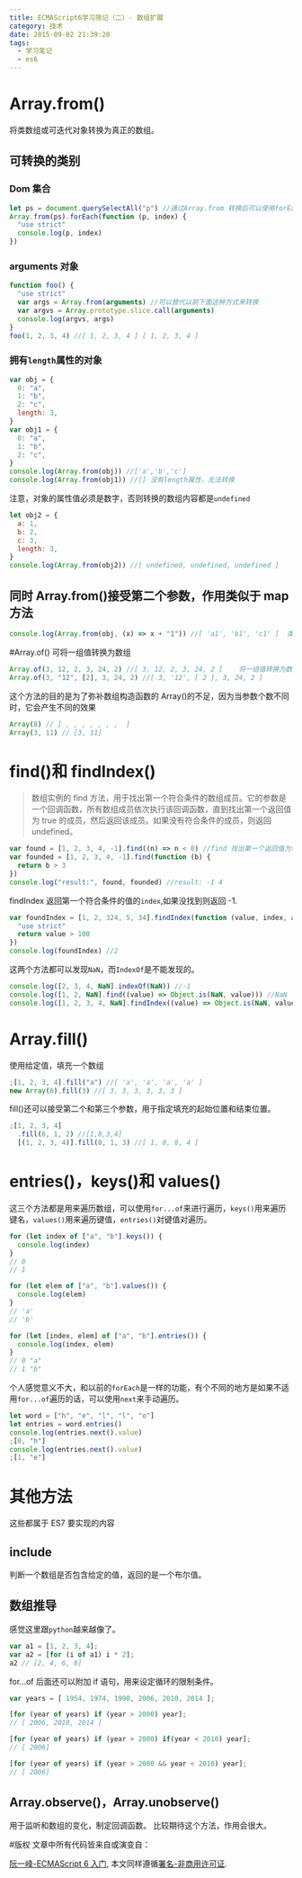 ```yaml
---
title: ECMAScript6学习简记（二）- 数组扩展
category: 技术
date: 2015-09-02 21:39:20
tags:
  - 学习笔记
  - es6
---
```


# Array.from()

将类数组或可迭代对象转换为真正的数组。

## 可转换的类别

### Dom 集合

```js
let ps = document.querySelectAll("p") //通过Array.from 转换后可以使用forEach方法
Array.from(ps).forEach(function (p, index) {
  "use strict"
  console.log(p, index)
})
```

### arguments 对象

```js
function foo() {
  "use strict"
  var args = Array.from(arguments) //可以替代以前下面这种方式来转换
  var argvs = Array.prototype.slice.call(arguments)
  console.log(argvs, args)
}
foo(1, 2, 3, 4) //[ 1, 2, 3, 4 ] [ 1, 2, 3, 4 ]
```

<!-- more -->

### 拥有`length`属性的对象

```js
var obj = {
  0: "a",
  1: "b",
  2: "c",
  length: 3,
}
var obj1 = {
  0: "a",
  1: "b",
  2: "c",
}
console.log(Array.from(obj)) //['a','b','c']
console.log(Array.from(obj1)) //[] 没有length属性，无法转换
```

注意，对象的属性值必须是数字，否则转换的数组内容都是`undefined`

```js
let obj2 = {
  a: 1,
  b: 2,
  c: 3,
  length: 3,
}
console.log(Array.from(obj2)) //[ undefined, undefined, undefined ]
```

## 同时 Array.from()接受第二个参数，作用类似于 map 方法

```js
console.log(Array.from(obj, (x) => x + "1")) //[ 'a1', 'b1', 'c1' ]  类似于map方法
```

#Array.of()
可将一组值转换为数组

```js
Array.of(3, 12, 2, 3, 24, 2) //[ 3, 12, 2, 3, 24, 2 ]    将一组值转换为数组
Array.of(3, "12", [2], 3, 24, 2) //[ 3, '12', [ 2 ], 3, 24, 2 ]
```

这个方法的目的是为了弥补数组构造函数的 Array()的不足，因为当参数个数不同时，它会产生不同的效果

```js
Array(8) // [ , , , , , , ,  ]
Array(3, 11) // [3, 11]
```

# find()和 findIndex()

> 数组实例的 find 方法，用于找出第一个符合条件的数组成员。它的参数是一个回调函数，所有数组成员依次执行该回调函数，直到找出第一个返回值为 true 的成员，然后返回该成员。如果没有符合条件的成员，则返回 undefined。

```js
var found = [1, 2, 3, 4, -1].find((n) => n < 0) //find 找出第一个返回值为true的成员
var founded = [1, 2, 3, 4, -1].find(function (b) {
  return b > 3
})
console.log("result:", found, founded) //result: -1 4
```

findIndex 返回第一个符合条件的值的`index`,如果没找到则返回 -1.

```js
var foundIndex = [1, 2, 324, 5, 34].findIndex(function (value, index, arr) {
  "use strict"
  return value > 100
})
console.log(foundIndex) //2
```

这两个方法都可以发现`NaN`，而`IndexOf`是不能发现的。

```js
console.log([2, 3, 4, NaN].indexOf(NaN)) //-1
console.log([1, 2, NaN].find((value) => Object.is(NaN, value))) //NaN
console.log([1, 2, 3, 4, NaN].findIndex((value) => Object.is(NaN, value))) //4
```

# Array.fill()

使用给定值，填充一个数组

```js
;[1, 2, 3, 4].fill("a") //[ 'a', 'a', 'a', 'a' ]
new Array(6).fill(3) //[ 3, 3, 3, 3, 3, 3 ]
```

fill()还可以接受第二个和第三个参数，用于指定填充的起始位置和结束位置。

```js
;[1, 2, 3, 4]
  .fill(8, 1, 2) //[1,8,3,4]
  [(1, 2, 3, 4)].fill(8, 1, 3) //[ 1, 8, 8, 4 ]
```

# entries()，keys()和 values()

这三个方法都是用来遍历数组，可以使用`for...of`来进行遍历，`keys()`用来遍历键名，`values()`用来遍历键值，`entries()`对键值对遍历。

```js
for (let index of ["a", "b"].keys()) {
  console.log(index)
}
// 0
// 1

for (let elem of ["a", "b"].values()) {
  console.log(elem)
}
// 'a'
// 'b'

for (let [index, elem] of ["a", "b"].entries()) {
  console.log(index, elem)
}
// 0 "a"
// 1 "b"
```

个人感觉意义不大，和以前的`forEach`是一样的功能，有个不同的地方是如果不适用`for...of`遍历的话，可以使用`next`来手动遍历。

```js
let word = ["h", "e", "l", "l", "o"]
let entries = word.entries()
console.log(entries.next().value)
;[0, "h"]
console.log(entries.next().value)
;[1, "e"]
```

# 其他方法

这些都属于 ES7 要实现的内容

## include

判断一个数组是否包含给定的值，返回的是一个布尔值。

## 数组推导

感觉这里跟`python`越来越像了。

```js
var a1 = [1, 2, 3, 4];
var a2 = [for (i of a1) i * 2];
a2 // [2, 4, 6, 8]
```

for...of 后面还可以附加 if 语句，用来设定循环的限制条件。

```js
var years = [ 1954, 1974, 1990, 2006, 2010, 2014 ];

[for (year of years) if (year > 2000) year];
// [ 2006, 2010, 2014 ]

[for (year of years) if (year > 2000) if(year < 2010) year];
// [ 2006]

[for (year of years) if (year > 2000 && year < 2010) year];
// [ 2006]
```

## Array.observe()，Array.unobserve()

用于监听和数组的变化，制定回调函数。
比较期待这个方法，作用会很大。

#版权
文章中所有代码皆来自或演变自：

[阮一峰-ECMAScript 6 入门](http://es6.ruanyifeng.com/#docs/),
本文同样遵循[署名-非商用许可证](http://creativecommons.org/licenses/by-nc/4.0/).
